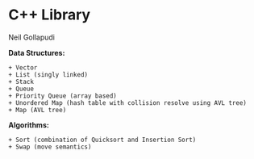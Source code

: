 # C++ Library
Neil Gollapudi

**Data Structures:**
```
+ Vector
+ List (singly linked)
+ Stack
+ Queue
+ Priority Queue (array based)
+ Unordered Map (hash table with collision resolve using AVL tree)
+ Map (AVL tree)
```

**Algorithms:**
```
+ Sort (combination of Quicksort and Insertion Sort)
+ Swap (move semantics)
```
